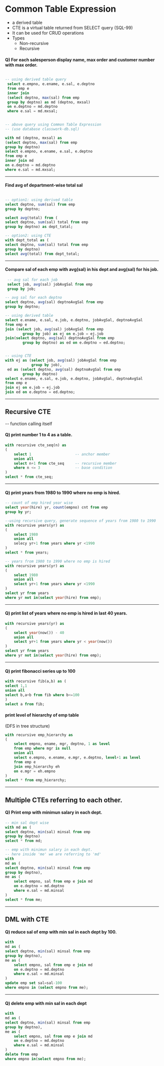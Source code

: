 # Common Table Expression

- a derived table
- CTE is a virtual table returned from SELECT query (SQL-99)
- It can be used for CRUD operations
- Types
    - Non-recursive
    - Recursive

#### Q) For each salesperson display name, max order and customer number with max order.

```SQL

-- using derived table query
 select e.empno, e.ename, e.sal, e.deptno
 from emp e
 inner join 
 (select deptno, max(sal) from emp
 group by deptno) as md (deptno, mxsal)
 on e.deptno = md.deptno
 where e.sal = md.mxsal;
 

-- above query using Common Table Expression
-- (use database classwork-db.sql)

with md (deptno, mxsal) as
(select deptno, max(sal) from emp
group by deptno)
select e.empno, e.ename, e.sal, e.deptno
from emp e
inner join md
on e.deptno = md.deptno
where e.sal = md.mxsal;

 ```

----

#### Find avg of department-wise total sal

```SQL

-- option1: using derived table
select deptno, sum(sal) from emp 
group by deptno;

select avg(total) from (
select deptno, sum(sal) total from emp 
group by deptno) as dept_tatal;

-- option2: using CTE
with dept_total as (
select deptno, sum(sal) total from emp 
group by deptno)
select avg(total) from dept_total;

```

----

#### Compare sal of each emp with avg(sal) in his dept and avg(sal) for his job.

```SQL
 -- avg sal for each job
 select job, avg(sal) jobAvgSal from emp
 group by job;

-- avg sal for each deptno
select deptno, avg(sal) deptnoAvgSal from emp
group by deptno;

-- using derived table
select e.ename, e.sal, e.job, e.deptno, jobAvgSal, deptnoAvgSal
from emp e
join (select job, avg(sal) jobAvgSal from emp
        group by job) as ej on e.job = ej.job
join(select deptno, avg(sal) deptnoAvgSal from emp
        group by deptno) as ed on e.deptno = ed.deptno; 


-- using CTE
with ej as (select job, avg(sal) jobAvgSal from emp
            group by job),
 ed as (select deptno, avg(sal) deptnoAvgSal from emp
        group by deptno)
select e.ename, e.sal, e.job, e.deptno, jobAvgSal, deptnoAvgSal
from emp e 
join ej on e.job = ej.job
join ed on e.deptno = ed.deptno;

```

----

## Recursive CTE

-- function calling itself


#### Q) print number 1 to 4 as a table.

```SQL
with recursive cte_seq(n) as 
(
    select 1                    -- anchor member
    union all
    select n+1 from cte_seq     -- recursive member
    where n <= 3                -- base condition
)
select * from cte_seq;

```

----

#### Q) print years from 1980 to 1990 where no emp is hired.

```SQL
-- count of emp hired year wise
select year(hire) yr, count(empno) cnt from emp
group by yr;

--using recursive query, generate sequence of years from 1980 to 1990
with recursive years(yr) as
(
    select 1980
    union all
    selecy yr+1 from years where yr <1990
)
select * from years;

-- years from 1980 to 1990 where no emp is hired
with recursive years(yr) as
(
    select 1980
    union all
    select yr+1 from years where yr <1990
)
select yr from years
where yr not in(select year(hire) from emp);

```

----

#### Q) print list of years where no emp is hired in last 40 years.

```SQL
with recursive years(yr) as
(
    select year(now()) - 40
    union all
    select yr+1 from years where yr < year(now())
)
select yr from years
where yr not in(select year(hire) from emp);

```

----

#### Q) print fibonacci series up to 100 

```SQL
with recursive fib(a,b) as (
select 1,1
union all
select b,a+b from fib where b<=100
)
select a from fib;

```

#### print level of hierarchy of emp table
(DFS in tree structure)

```SQL
with recursive emp_hierarchy as
(
    select empno, ename, mgr, deptno, 1 as level 
    from emp where mgr is null
    union all
    select e.empno, e.ename, e.mgr, e.deptno, level+1 as level 
    from emp e 
    join emp_hierarchy eh
    on e.mgr = eh.empno 
)
select * from emp_hierarchy;
```

----

## Multiple CTEs referring to each other.

#### Q) Print emp with minimun salary in each dept.

```SQL
-- min sal dept wise
with md as (
select deptno, min(sal) minsal from emp
group by deptno)
select * from md;

-- emp with minimun salary in each dept. 
-- here inside 'me' we are referring to 'md'
with 
md as (
select deptno, min(sal) minsal from emp
group by deptno),
me as (
    select empno, sal from emp e join md
    on e.deptno = md.deptno
    where e.sal = md.minsal
)
select * from me;

```

----

## DML with CTE

#### Q) reduce sal of emp with min sal in each dept by 100.

```SQL
with 
md as (
select deptno, min(sal) minsal from emp
group by deptno),
me as (
    select empno, sal from emp e join md
    on e.deptno = md.deptno
    where e.sal = md.minsal
)
update emp set sal=sal-100
where empno in (select empno from me);
```

----

#### Q) delete emp with min sal in each dept

```SQL
with 
md as (
select deptno, min(sal) minsal from emp
group by deptno),
me as (
    select empno, sal from emp e join md
    on e.deptno = md.deptno
    where e.sal = md.minsal
)
delete from emp 
where empno in(select empno from me);

```
